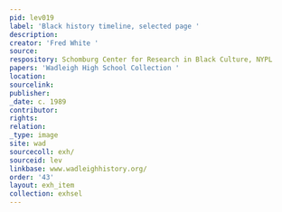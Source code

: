 ```yaml
---
pid: lev019
label: 'Black history timeline, selected page '
description:
creator: 'Fred White '
source:
respository: Schomburg Center for Research in Black Culture, NYPL
papers: 'Wadleigh High School Collection '
location:
sourcelink:
publisher:
_date: c. 1989
contributor:
rights:
relation:
_type: image
site: wad
sourcecoll: exh/
sourceid: lev
linkbase: www.wadleighhistory.org/
order: '43'
layout: exh_item
collection: exhsel
---
```

